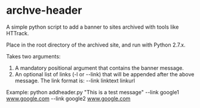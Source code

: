 # archve-header
A simple python script to add a banner to sites archived with tools like HTTrack.

Place in the root directory of the archived site, and run with Python 2.7.x.

Takes two arguments:

1) A mandatory positional argument that contains the banner message.
2) An optional list of links (-l or --link) that will be appended after the above message. The link format is: --link linktext linkurl

Example:
python addheader.py "This is a test message" --link google1 www.google.com --link google2 www.google.com  
